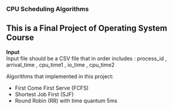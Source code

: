 ### CPU Scheduling Algorithms

This is a Final Project of Operating System Course
<br>
-----------------------------------------------------------------
**Input**
<br>
Input file should be a CSV file that in order includes : process_id , arrival_time , cpu_time1 , io_time , cpu_time2


Algorithms that implemented in this project:
- First Come First Serve (FCFS)
- Shortest Job First (SJF)
- Round Robin (RR) with time quantum 5ms

